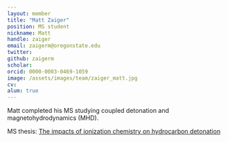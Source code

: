 ```yaml
---
layout: member
title: "Matt Zaiger"
position: MS student
nickname: Matt
handle: zaiger
email: zaigerm@oregonstate.edu
twitter:
github: zaigerm
scholar:
orcid: 0000-0003-0469-1059
image: /assets/images/team/zaiger_matt.jpg
cv:
alum: true
---
```

Matt completed his MS studying coupled detonation and magnetohydrodynamics (MHD).

<i class="fas fa-book" aria-hidden="true"></i> MS thesis: [The impacts of ionization chemistry on hydrocarbon detonation](https://ir.library.oregonstate.edu/concern/graduate_thesis_or_dissertations/nk322m09z)

[Oregon State University]: http://oregonstate.edu/
[School of Mechanical, Industrial, and Manufacturing Engineering]: http://mime.oregonstate.edu
